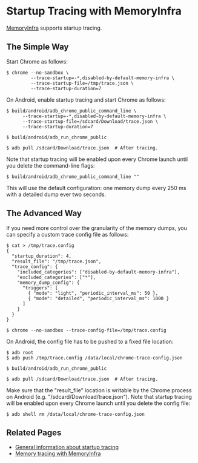 # Startup Tracing with MemoryInfra

[MemoryInfra](memory_infra.md) supports startup tracing.

## The Simple Way

Start Chrome as follows:

    $ chrome --no-sandbox \
             --trace-startup=-*,disabled-by-default-memory-infra \
             --trace-startup-file=/tmp/trace.json \
             --trace-startup-duration=7

On Android, enable startup tracing and start Chrome as follows:

    $ build/android/adb_chrome_public_command_line \
          --trace-startup=-*,disabled-by-default-memory-infra \
          --trace-startup-file=/sdcard/Download/trace.json \
          --trace-startup-duration=7

    $ build/android/adb_run_chrome_public

    $ adb pull /sdcard/Download/trace.json  # After tracing.

Note that startup tracing will be enabled upon every Chrome launch until you
delete the command-line flags:

    $ build/android/adb_chrome_public_command_line ""

This will use the default configuration: one memory dump every 250 ms with a
detailed dump ever two seconds.

## The Advanced Way

If you need more control over the granularity of the memory dumps, you can
specify a custom trace config file as follows:

    $ cat > /tmp/trace.config
    {
      "startup_duration": 4,
      "result_file": "/tmp/trace.json",
      "trace_config": {
        "included_categories": ["disabled-by-default-memory-infra"],
        "excluded_categories": ["*"],
        "memory_dump_config": {
          "triggers": [
            { "mode": "light", "periodic_interval_ms": 50 },
            { "mode": "detailed", "periodic_interval_ms": 1000 }
          ]
        }
      }
    }

    $ chrome --no-sandbox --trace-config-file=/tmp/trace.config

On Android, the config file has to be pushed to a fixed file location:

    $ adb root
    $ adb push /tmp/trace.config /data/local/chrome-trace-config.json

    $ build/android/adb_run_chrome_public

    $ adb pull /sdcard/Download/trace.json  # After tracing.

Make sure that the "result_file" location is writable by the Chrome process on
Android (e.g. "/sdcard/Download/trace.json"). Note that startup tracing will be
enabled upon every Chrome launch until you delete the config file:

    $ adb shell rm /data/local/chrome-trace-config.json

## Related Pages

 * [General information about startup tracing](https://sites.google.com/a/chromium.org/dev/developers/how-tos/trace-event-profiling-tool/recording-tracing-runs)
 * [Memory tracing with MemoryInfra](memory_infra.md)
